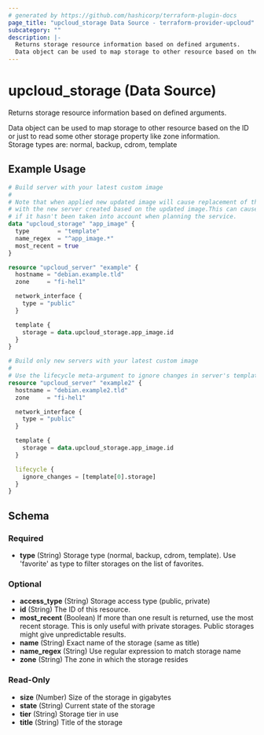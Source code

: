 ```yaml
---
# generated by https://github.com/hashicorp/terraform-plugin-docs
page_title: "upcloud_storage Data Source - terraform-provider-upcloud"
subcategory: ""
description: |-
  Returns storage resource information based on defined arguments.
  Data object can be used to map storage to other resource based on the ID or just to read some other storage property like zone information.Storage types are: normal, backup, cdrom, template
---
```


# upcloud_storage (Data Source)

Returns storage resource information based on defined arguments.  

Data object can be used to map storage to other resource based on the ID or just to read some other storage property like zone information.  
Storage types are: normal, backup, cdrom, template

## Example Usage

```terraform
# Build server with your latest custom image 
#
# Note that when applied new updated image will cause replacement of the old server (debian.example.tld) 
# with the new server created based on the updated image.This can cause posible data loss 
# if it hasn't been taken into account when planning the service.
data "upcloud_storage" "app_image" {
  type        = "template"
  name_regex  = "^app_image.*"
  most_recent = true
}

resource "upcloud_server" "example" {
  hostname = "debian.example.tld"
  zone     = "fi-hel1"

  network_interface {
    type = "public"
  }

  template {
    storage = data.upcloud_storage.app_image.id
  }
}

# Build only new servers with your latest custom image 
#
# Use the lifecycle meta-argument to ignore changes in server's template triggered by new image version
resource "upcloud_server" "example2" {
  hostname = "debian.example2.tld"
  zone     = "fi-hel1"

  network_interface {
    type = "public"
  }

  template {
    storage = data.upcloud_storage.app_image.id
  }

  lifecycle {
    ignore_changes = [template[0].storage]
  }
}
```

<!-- schema generated by tfplugindocs -->
## Schema

### Required

- **type** (String) Storage type (normal, backup, cdrom, template). Use 'favorite' as type to filter storages on the list of favorites.

### Optional

- **access_type** (String) Storage access type (public, private)
- **id** (String) The ID of this resource.
- **most_recent** (Boolean) If more than one result is returned, use the most recent storage. This is only useful with private storages. Public storages might give unpredictable results.
- **name** (String) Exact name of the storage (same as title)
- **name_regex** (String) Use regular expression to match storage name
- **zone** (String) The zone in which the storage resides

### Read-Only

- **size** (Number) Size of the storage in gigabytes
- **state** (String) Current state of the storage
- **tier** (String) Storage tier in use
- **title** (String) Title of the storage


